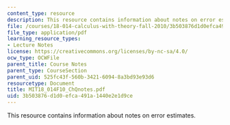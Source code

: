 ```yaml
---
content_type: resource
description: This resource contains information about notes on error estimates.
file: /courses/18-014-calculus-with-theory-fall-2010/3b503876d1d0efca491a1440e2e1d9ce_MIT18_014F10_ChQnotes.pdf
file_type: application/pdf
learning_resource_types:
- Lecture Notes
license: https://creativecommons.org/licenses/by-nc-sa/4.0/
ocw_type: OCWFile
parent_title: Course Notes
parent_type: CourseSection
parent_uid: 525fc43f-560b-3421-6094-8a3bd93e93d6
resourcetype: Document
title: MIT18_014F10_ChQnotes.pdf
uid: 3b503876-d1d0-efca-491a-1440e2e1d9ce
---
```

This resource contains information about notes on error estimates.